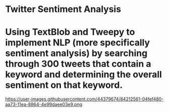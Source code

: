 # Twitter Sentiment Analysis
# Using TextBlob and Tweepy to implement NLP (more specifically sentiment analysis) by searching through 300 tweets that contain a keyword and determining the overall sentiment on that keyword.
https://user-images.githubusercontent.com/44379674/84212561-04fef480-aa73-11ea-8864-4e99daee03e9.png
